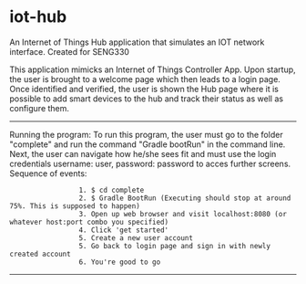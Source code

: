 # iot-hub
An Internet of Things Hub application that simulates an IOT network interface. Created for SENG330

This application mimicks an Internet of Things Controller App. Upon startup,
the user is brought to a welcome page which then leads to a login page. Once
identified and verified, the user is shown the Hub page where it is possible
to add smart devices to the hub and track their status as well as configure
them.

*******************************************************************************
Running the program: To run this program, the user must go to the folder
                     "complete" and run the command "Gradle bootRun" in the
                     command line. Next, the user can navigate how he/she sees
                     fit and must use the login credentials username: user,
                     password: password to acces further screens.
                     Sequence of events:
                     
                     1. $ cd complete
                     2. $ Gradle BootRun (Executing should stop at around 75%. This is supposed to happen)
                     3. Open up web browser and visit localhost:8080 (or whatever host:port combo you specified) 
                     4. Click 'get started'
                     5. Create a new user account
                     5. Go back to login page and sign in with newly created account
                     6. You're good to go
                     
*******************************************************************************
